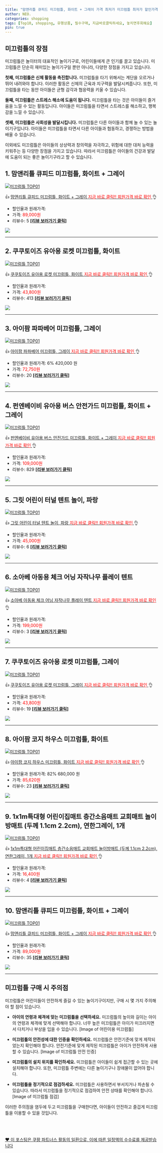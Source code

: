 ```yaml
---
title: "맘앤리틀 큐피드 미끄럼틀, 화이트 + 그레이 가격 최저가 미끄럼틀 최저가 할인가격 추천"
author: NEO.
categories: shopping
tags: [Top10, shopping, 유행상품, 필수구매, 지금바로클릭하세요, 놓치면후회해요]
pin: true
---
```

**<h2>미끄럼틀의 장점</h2>**

미끄럼틀은 놀이터의 대표적인 놀이기구로, 어린이들에게 큰 인기를 끌고 있습니다. 미끄럼틀은 단순히 재미있는 놀이기구일 뿐만 아니라, 다양한 장점을 가지고 있습니다.

**첫째, 미끄럼틀은 신체 활동을 촉진합니다.** 미끄럼틀을 타기 위해서는 계단을 오르거나 뛰어 내려와야 합니다. 이러한 활동은 신체의 근육과 지구력을 발달시켜줍니다. 또한, 미끄럼틀을 타는 동안 아이들은 균형 감각과 협응력을 키울 수 있습니다.

**둘째, 미끄럼틀은 스트레스 해소에 도움이 됩니다.** 미끄럼틀을 타는 것은 아이들이 즐거움을 느낄 수 있는 활동입니다. 아이들은 미끄럼틀을 타면서 스트레스를 해소하고, 행복감을 느낄 수 있습니다.

**셋째, 미끄럼틀은 사회성을 발달시킵니다.** 미끄럼틀은 다른 아이들과 함께 놀 수 있는 놀이기구입니다. 아이들은 미끄럼틀을 타면서 다른 아이들과 협동하고, 경쟁하는 방법을 배울 수 있습니다.

이외에도 미끄럼틀은 아이들의 상상력과 창의력을 자극하고, 위험에 대한 대처 능력을 키워주는 등 다양한 장점을 가지고 있습니다. 따라서 미끄럼틀은 아이들의 건강과 발달에 도움이 되는 좋은 놀이기구라고 할 수 있습니다.

   

## 1. 맘앤리틀 큐피드 미끄럼틀, 화이트 + 그레이

[![미끄럼틀 TOP01](https://thumbnail7.coupangcdn.com/thumbnails/remote/490x490ex/image/retail/images/7770434991667263-f07b4c43-e974-4dfe-bae8-eaca6b6021ef.png)](https://link.coupang.com/re/AFFSDP?lptag=AF3617701&subid=GithubCoopas&pageKey=1290956165&traceid=V0-153&itemId=2302085693&vendorItemId=70299006240)


👍 [맘앤리틀 큐피드 미끄럼틀, 화이트 + 그레이 <font color=red> 지금 바로 클릭!! 회원가격 바로 확인 </font> ](https://link.coupang.com/re/AFFSDP?lptag=AF3617701&subid=GithubCoopas&pageKey=1290956165&traceid=V0-153&itemId=2302085693&vendorItemId=70299006240) 👌 


- 할인율과 원래가격: 
- 가격: <span style='color:red'>89,000원</span>
- 리뷰수: 5  [**[리뷰 보러가기 클릭]**](https://link.coupang.com/re/AFFSDP?lptag=AF3617701&subid=GithubCoopas&pageKey=1290956165&traceid=V0-153&itemId=2302085693&vendorItemId=70299006240)

[![](/discount_price.png)](https://link.coupang.com/re/AFFSDP?lptag=AF3617701&subid=GithubCoopas&pageKey=1290956165&traceid=V0-153&itemId=2302085693&vendorItemId=70299006240)

---


   

## 2. 쿠쿠토이즈 유아용 로켓 미끄럼틀, 화이트

[![미끄럼틀 TOP01](https://thumbnail10.coupangcdn.com/thumbnails/remote/490x490ex/image/retail/images/2019/11/06/11/2/5ba0d216-d6da-4c0d-8b26-9ef0b11f1676.jpg)](https://link.coupang.com/re/AFFSDP?lptag=AF3617701&subid=GithubCoopas&pageKey=331600787&traceid=V0-153&itemId=1059548908&vendorItemId=5536045979)


👍 [쿠쿠토이즈 유아용 로켓 미끄럼틀, 화이트 <font color=red> 지금 바로 클릭!! 회원가격 바로 확인 </font> ](https://link.coupang.com/re/AFFSDP?lptag=AF3617701&subid=GithubCoopas&pageKey=331600787&traceid=V0-153&itemId=1059548908&vendorItemId=5536045979) 👌 


- 할인율과 원래가격: 
- 가격: <span style='color:red'>43,800원</span>
- 리뷰수: 413  [**[리뷰 보러가기 클릭]**](https://link.coupang.com/re/AFFSDP?lptag=AF3617701&subid=GithubCoopas&pageKey=331600787&traceid=V0-153&itemId=1059548908&vendorItemId=5536045979)

[![](/discount_price.png)](https://link.coupang.com/re/AFFSDP?lptag=AF3617701&subid=GithubCoopas&pageKey=331600787&traceid=V0-153&itemId=1059548908&vendorItemId=5536045979)

---


   

## 3. 아이팜 파파베어 미끄럼틀, 그레이

[![미끄럼틀 TOP01](https://thumbnail6.coupangcdn.com/thumbnails/remote/490x490ex/image/retail/images/2021/05/10/15/3/6ef08514-f18b-4625-afbd-eae32340d130.jpg)](https://link.coupang.com/re/AFFSDP?lptag=AF3617701&subid=GithubCoopas&pageKey=5486392019&traceid=V0-153&itemId=8480670175&vendorItemId=75768204537)


👍 [아이팜 파파베어 미끄럼틀, 그레이 <font color=red> 지금 바로 클릭!! 회원가격 바로 확인 </font> ](https://link.coupang.com/re/AFFSDP?lptag=AF3617701&subid=GithubCoopas&pageKey=5486392019&traceid=V0-153&itemId=8480670175&vendorItemId=75768204537) 👌 


- 할인율과 원래가격: 6%  420,000   원
- 가격: <span style='color:red'>72,750원</span>
- 리뷰수: 20  [**[리뷰 보러가기 클릭]**](https://link.coupang.com/re/AFFSDP?lptag=AF3617701&subid=GithubCoopas&pageKey=5486392019&traceid=V0-153&itemId=8480670175&vendorItemId=75768204537)

[![](/discount_price.png)](https://link.coupang.com/re/AFFSDP?lptag=AF3617701&subid=GithubCoopas&pageKey=5486392019&traceid=V0-153&itemId=8480670175&vendorItemId=75768204537)

---


   

## 4. 펀엔베이비 유아용 버스 안전가드 미끄럼틀, 화이트 + 그레이

[![미끄럼틀 TOP01](https://thumbnail8.coupangcdn.com/thumbnails/remote/490x490ex/image/rs_quotation_api/p009ws3z/ace89a5e46c64371bad160d2346676a4.jpg)](https://link.coupang.com/re/AFFSDP?lptag=AF3617701&subid=GithubCoopas&pageKey=7093321246&traceid=V0-153&itemId=17683251255&vendorItemId=84848433461)


👍 [펀엔베이비 유아용 버스 안전가드 미끄럼틀, 화이트 + 그레이 <font color=red> 지금 바로 클릭!! 회원가격 바로 확인 </font> ](https://link.coupang.com/re/AFFSDP?lptag=AF3617701&subid=GithubCoopas&pageKey=7093321246&traceid=V0-153&itemId=17683251255&vendorItemId=84848433461) 👌 


- 할인율과 원래가격: 
- 가격: <span style='color:red'>109,000원</span>
- 리뷰수: 829  [**[리뷰 보러가기 클릭]**](https://link.coupang.com/re/AFFSDP?lptag=AF3617701&subid=GithubCoopas&pageKey=7093321246&traceid=V0-153&itemId=17683251255&vendorItemId=84848433461)

[![](/discount_price.png)](https://link.coupang.com/re/AFFSDP?lptag=AF3617701&subid=GithubCoopas&pageKey=7093321246&traceid=V0-153&itemId=17683251255&vendorItemId=84848433461)

---


   

## 5. 그릿 어린이 터널 텐트 놀이, 파랑

[![미끄럼틀 TOP01](https://thumbnail10.coupangcdn.com/thumbnails/remote/490x490ex/image/rs_quotation_api/nmyfb7hu/552a2609b077440483c5676e69047c65.jpg)](https://link.coupang.com/re/AFFSDP?lptag=AF3617701&subid=GithubCoopas&pageKey=5269206983&traceid=V0-153&itemId=7505063428&vendorItemId=77259890437)


👍 [그릿 어린이 터널 텐트 놀이, 파랑 <font color=red> 지금 바로 클릭!! 회원가격 바로 확인 </font> ](https://link.coupang.com/re/AFFSDP?lptag=AF3617701&subid=GithubCoopas&pageKey=5269206983&traceid=V0-153&itemId=7505063428&vendorItemId=77259890437) 👌 


- 할인율과 원래가격: 
- 가격: <span style='color:red'>45,000원</span>
- 리뷰수: 6  [**[리뷰 보러가기 클릭]**](https://link.coupang.com/re/AFFSDP?lptag=AF3617701&subid=GithubCoopas&pageKey=5269206983&traceid=V0-153&itemId=7505063428&vendorItemId=77259890437)

[![](/discount_price.png)](https://link.coupang.com/re/AFFSDP?lptag=AF3617701&subid=GithubCoopas&pageKey=5269206983&traceid=V0-153&itemId=7505063428&vendorItemId=77259890437)

---


   

## 6. 소아베 아동용 체크 어닝 자작나무 플레이 텐트

[![미끄럼틀 TOP01](https://thumbnail7.coupangcdn.com/thumbnails/remote/490x490ex/image/retail/images/2023/12/01/17/2/9a274437-f610-4992-bd4d-d55e9ff6dc7f.jpg)](https://link.coupang.com/re/AFFSDP?lptag=AF3617701&subid=GithubCoopas&pageKey=6455942715&traceid=V0-153&itemId=14033337887&vendorItemId=87945540652)


👍 [소아베 아동용 체크 어닝 자작나무 플레이 텐트 <font color=red> 지금 바로 클릭!! 회원가격 바로 확인 </font> ](https://link.coupang.com/re/AFFSDP?lptag=AF3617701&subid=GithubCoopas&pageKey=6455942715&traceid=V0-153&itemId=14033337887&vendorItemId=87945540652) 👌 


- 할인율과 원래가격: 
- 가격: <span style='color:red'>199,000원</span>
- 리뷰수: 3  [**[리뷰 보러가기 클릭]**](https://link.coupang.com/re/AFFSDP?lptag=AF3617701&subid=GithubCoopas&pageKey=6455942715&traceid=V0-153&itemId=14033337887&vendorItemId=87945540652)

[![](/discount_price.png)](https://link.coupang.com/re/AFFSDP?lptag=AF3617701&subid=GithubCoopas&pageKey=6455942715&traceid=V0-153&itemId=14033337887&vendorItemId=87945540652)

---


   

## 7. 쿠쿠토이즈 유아용 로켓 미끄럼틀, 그레이

[![미끄럼틀 TOP01](https://thumbnail7.coupangcdn.com/thumbnails/remote/490x490ex/image/retail/images/493870535039353-530c054c-f898-4b8d-b7ea-bf66fa76fbc5.jpg)](https://link.coupang.com/re/AFFSDP?lptag=AF3617701&subid=GithubCoopas&pageKey=331600787&traceid=V0-153&itemId=1059548892&vendorItemId=5536045939)


👍 [쿠쿠토이즈 유아용 로켓 미끄럼틀, 그레이 <font color=red> 지금 바로 클릭!! 회원가격 바로 확인 </font> ](https://link.coupang.com/re/AFFSDP?lptag=AF3617701&subid=GithubCoopas&pageKey=331600787&traceid=V0-153&itemId=1059548892&vendorItemId=5536045939) 👌 


- 할인율과 원래가격: 
- 가격: <span style='color:red'>43,800원</span>
- 리뷰수: 19  [**[리뷰 보러가기 클릭]**](https://link.coupang.com/re/AFFSDP?lptag=AF3617701&subid=GithubCoopas&pageKey=331600787&traceid=V0-153&itemId=1059548892&vendorItemId=5536045939)

[![](/discount_price.png)](https://link.coupang.com/re/AFFSDP?lptag=AF3617701&subid=GithubCoopas&pageKey=331600787&traceid=V0-153&itemId=1059548892&vendorItemId=5536045939)

---


   

## 8. 아이팜 코지 하우스 미끄럼틀, 화이트

[![미끄럼틀 TOP01](https://thumbnail10.coupangcdn.com/thumbnails/remote/490x490ex/image/retail/images/2021/09/24/14/4/edd4b470-90ac-4888-979b-7f55ad9b4d70.jpg)](https://link.coupang.com/re/AFFSDP?lptag=AF3617701&subid=GithubCoopas&pageKey=6091444205&traceid=V0-153&itemId=11358524603&vendorItemId=78634875265)


👍 [아이팜 코지 하우스 미끄럼틀, 화이트 <font color=red> 지금 바로 클릭!! 회원가격 바로 확인 </font> ](https://link.coupang.com/re/AFFSDP?lptag=AF3617701&subid=GithubCoopas&pageKey=6091444205&traceid=V0-153&itemId=11358524603&vendorItemId=78634875265) 👌 


- 할인율과 원래가격: 82%  680,000   원
- 가격: <span style='color:red'>85,620원</span>
- 리뷰수: 23  [**[리뷰 보러가기 클릭]**](https://link.coupang.com/re/AFFSDP?lptag=AF3617701&subid=GithubCoopas&pageKey=6091444205&traceid=V0-153&itemId=11358524603&vendorItemId=78634875265)

[![](/discount_price.png)](https://link.coupang.com/re/AFFSDP?lptag=AF3617701&subid=GithubCoopas&pageKey=6091444205&traceid=V0-153&itemId=11358524603&vendorItemId=78634875265)

---


   

## 9. 1x1m특대형 어린이집매트 층간소음매트 교회매트 놀이방매트 (두께 1.1cm 2.2cm), 연한그레이, 1개

[![미끄럼틀 TOP01](https://thumbnail10.coupangcdn.com/thumbnails/remote/490x490ex/image/vendor_inventory/4a29/82e1711bc96fe55f07b0efffcdaf46ea808e693ab413dd37fa23803b4fd5.png)](https://link.coupang.com/re/AFFSDP?lptag=AF3617701&subid=GithubCoopas&pageKey=1316199544&traceid=V0-153&itemId=2335080245&vendorItemId=70331728797)


👍 [1x1m특대형 어린이집매트 층간소음매트 교회매트 놀이방매트 (두께 1.1cm 2.2cm), 연한그레이, 1개 <font color=red> 지금 바로 클릭!! 회원가격 바로 확인 </font> ](https://link.coupang.com/re/AFFSDP?lptag=AF3617701&subid=GithubCoopas&pageKey=1316199544&traceid=V0-153&itemId=2335080245&vendorItemId=70331728797) 👌 


- 할인율과 원래가격: 
- 가격: <span style='color:red'>16,400원</span>
- 리뷰수: 4  [**[리뷰 보러가기 클릭]**](https://link.coupang.com/re/AFFSDP?lptag=AF3617701&subid=GithubCoopas&pageKey=1316199544&traceid=V0-153&itemId=2335080245&vendorItemId=70331728797)

[![](/discount_price.png)](https://link.coupang.com/re/AFFSDP?lptag=AF3617701&subid=GithubCoopas&pageKey=1316199544&traceid=V0-153&itemId=2335080245&vendorItemId=70331728797)

---


   

## 10. 맘앤리틀 큐피드 미끄럼틀, 화이트 + 그레이

[![미끄럼틀 TOP01](https://thumbnail7.coupangcdn.com/thumbnails/remote/490x490ex/image/retail/images/7770434991667263-f07b4c43-e974-4dfe-bae8-eaca6b6021ef.png)](https://link.coupang.com/re/AFFSDP?lptag=AF3617701&subid=GithubCoopas&pageKey=1290956165&traceid=V0-153&itemId=2302085693&vendorItemId=70299006240)


👍 [맘앤리틀 큐피드 미끄럼틀, 화이트 + 그레이 <font color=red> 지금 바로 클릭!! 회원가격 바로 확인 </font> ](https://link.coupang.com/re/AFFSDP?lptag=AF3617701&subid=GithubCoopas&pageKey=1290956165&traceid=V0-153&itemId=2302085693&vendorItemId=70299006240) 👌 


- 할인율과 원래가격: 
- 가격: <span style='color:red'>89,000원</span>
- 리뷰수: 35  [**[리뷰 보러가기 클릭]**](https://link.coupang.com/re/AFFSDP?lptag=AF3617701&subid=GithubCoopas&pageKey=1290956165&traceid=V0-153&itemId=2302085693&vendorItemId=70299006240)

[![](/discount_price.png)](https://link.coupang.com/re/AFFSDP?lptag=AF3617701&subid=GithubCoopas&pageKey=1290956165&traceid=V0-153&itemId=2302085693&vendorItemId=70299006240)

---
**<h2>미끄럼틀 구매 시 주의점</h2>**

미끄럼틀은 어린이들이 안전하게 즐길 수 있는 놀이기구이지만, 구매 시 몇 가지 주의해야 할 점이 있습니다.

* **아이의 연령과 체격에 맞는 미끄럼틀을 선택하세요.** 미끄럼틀의 높이와 길이는 아이의 연령과 체격에 맞게 선택해야 합니다. 너무 높은 미끄럼틀은 아이가 미끄러지면서 다치거나 부상을 입을 수 있습니다.
[Image of 어린이용 미끄럼틀]
* **미끄럼틀의 안전성에 대한 인증을 확인하세요.** 미끄럼틀은 안전기준에 맞게 제작되었는지 확인해야 합니다. 안전기준에 맞게 제작된 미끄럼틀은 아이가 안전하게 사용할 수 있습니다.
[Image of 미끄럼틀 안전 인증]
* **미끄럼틀의 설치 위치를 확인하세요.** 미끄럼틀은 아이들이 쉽게 접근할 수 있는 곳에 설치해야 합니다. 또한, 미끄럼틀 주변에는 다른 놀이기구나 장애물이 없어야 합니다.

* **미끄럼틀을 정기적으로 점검하세요.** 미끄럼틀은 사용하면서 부서지거나 파손될 수 있습니다. 따라서 미끄럼틀을 정기적으로 점검하여 안전 상태를 확인해야 합니다.
[Image of 미끄럼틀 점검]

이러한 주의점을 염두에 두고 미끄럼틀을 구매한다면, 아이들이 안전하고 즐겁게 미끄럼틀을 이용할 수 있을 것입니다.<br><br><br><br><br> [ ❤  이 포스팅은 쿠팡 파트너스 활동의 일환으로, 이에 따른 일정액의 수수료를 제공받습니다](https://link.coupang.com/a/bcEFyh)